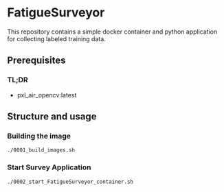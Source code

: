 # FatigueSurveyor

This repository contains a simple docker container and python application for collecting labeled training data.



## Prerequisites

### TL;DR
- pxl_air_opencv:latest





## Structure and usage

### Building the image





`./0001_build_images.sh`

  

### Start Survey Application

`./0002_start_FatigueSurveyor_container.sh`



